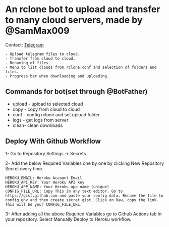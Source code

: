 # An rclone bot to upload and transfer to many cloud servers, made by @SamMax009

Contact: [Telegram](https://t.me/SamMax009)

    - Upload telegram files to cloud.
    - Transfer from cloud to cloud.
    - Renaming of files.
    - Menu to list clouds from rclone.conf and selection of folders and files.
    - Progress bar when downloading and uploading.

## Commands for bot(set through @BotFather) 
- upload - upload to selected cloud 
- copy - copy from cloud to cloud
- conf - config rclone and set upload folder 
- logs - get logs from server
- clean- clean downloads

    
## Deploy With Github Workflow

   1- Go to Repository Settings -> Secrets 

   2- Add the below Required Variables one by one by clicking New Repository Secret every time.

    HEROKU_EMAIL: Heroku Account Email 
    HEROKU_API_KEY: Your Heroku API key
    HEROKU_APP_NAME: Your Heroku app name (unique)
    CONFIG_FILE_URL: Copy This in any text editor. Go to https://gist.github.com and paste your config data. Rename the file to config.env and then create secret gist. Click on Raw, copy the link. This will be your CONFIG_FILE_URL.

   3- After adding all the above Required Variables go to Github Actions tab in your repository. Select Manually Deploy to Heroku workflow.

  


